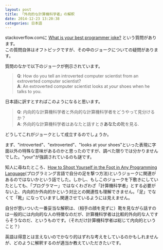 ```yaml
---
layout: post
title: 「外向的な計算機科学者」の解釈
date: 2014-12-23 13:20:38
categories: 日本語
---
```

<p>stackoverflow.comに <a href="https://stackoverflow.com/questions/234075/what-is-your-best-programmer-joke" title="What is your best programmer joke?">What is your best programmer joke?</a> という質問があります。  <br>
この質問自体はオフトピックですが、その中のジョークについての疑問があります。</p>

<p>質問のなかで以下のジョークが例示されています。</p>

<blockquote>
  <p><strong>Q</strong>: How do you tell an introverted computer scientist from an extroverted computer scientist?  <br>
  <strong>A</strong>: An extroverted computer scientist looks at <em>your</em> shoes when he talks to you.</p>
</blockquote>

<p>日本語に訳すとすればこのようになると思います。</p>

<blockquote>
  <p><strong>Q</strong>: 内向的な計算機科学者と外向的な計算機科学者をどうやって見分けるか？  <br>
  <strong>A</strong>: 外向的な計算機科学者はあなたと話すとき<strong>あなたの</strong>靴を見る.</p>
</blockquote>

<p>どうしてこれがジョークとして成立するのでしょうか。</p>

<p>まず、"introverted"、"extroverted"、"looks at your shoes"といった表現に字面以外の特殊な意味があるのかと思ったのですが、調べた限りでは分かりませんでした。"your"が強調されているのも謎です。</p>

<p>知人に尋ねたところ、<a href="http://www.fullduplex.org/humor/2006/10/how-to-shoot-yourself-in-the-foot-in-any-programming-language/" rel="nofollow noreferrer" title="How to Shoot Yourself in the Foot in Any Programming Language">How to Shoot Yourself in the Foot in Any Programming Language</a>(プログラミング言語で自分の足を撃つ方法)というジョークに関連があるのではないかという話でした。しかし、もしこのジョークを下敷きにしていたとしても、「プログラマー」ではなくわざわざ「計算機科学者」とする必要がない上、内向的か外向的かという対比との関連性も理解できません。「足」でなくて「靴」になっていますし関連させているようには見えません。</p>

<p>自分が思いついた一番妥当な解釈は、（相手の顔を見ずに）靴を見ながら話すのは一般的には内向的な人の特徴なのだが、計算機科学者は比較的外向的な人ですらそうなのだ、というものです。（それだけ計算機科学者は総じて内向的ということ？）</p>

<p>英語は得意とは言えないのでかなり的はずれな考えをしているのかもしれませんが、どのように解釈するのが適当か教えていただきたいです。</p>

